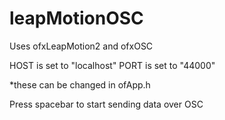 # leapMotionOSC

Uses ofxLeapMotion2 and ofxOSC

HOST is set to "localhost"
PORT is set to "44000"

*these can be changed in ofApp.h

Press spacebar to start sending data over OSC
